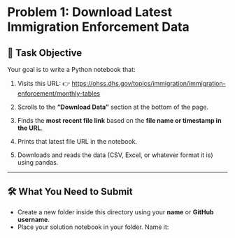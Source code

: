 # Problem 1: Download Latest Immigration Enforcement Data

## 📘 Task Objective

Your goal is to write a Python notebook that:

1. Visits this URL:
   👉 https://ohss.dhs.gov/topics/immigration/immigration-enforcement/monthly-tables

2. Scrolls to the **“Download Data”** section at the bottom of the page.

3. Finds the **most recent file link** based on the **file name or timestamp in the URL**.

4. Prints that latest file URL in the notebook.

5. Downloads and reads the data (CSV, Excel, or whatever format it is) using pandas.

---

## 🛠️ What You Need to Submit

- Create a new folder inside this directory using your **name** or **GitHub username**.
- Place your solution notebook in your folder. Name it:
